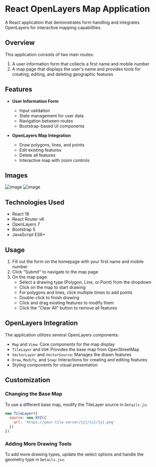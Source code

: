 # React OpenLayers Map Application

A React application that demonstrates form handling and integrates OpenLayers for interactive mapping capabilities.

## Overview

This application consists of two main routes:
1. A user information form that collects a first name and mobile number
2. A map page that displays the user's name and provides tools for creating, editing, and deleting geographic features

## Features

- **User Information Form**
  - Input validation
  - State management for user data
  - Navigation between routes
  - Bootstrap-based UI components

- **OpenLayers Map Integration**
  - Draw polygons, lines, and points
  - Edit existing features
  - Delete all features
  - Interactive map with zoom controls
    
## Images
![image](https://github.com/user-attachments/assets/2fb560d1-3b11-498d-92c9-2aec440c9b87)
![image](https://github.com/user-attachments/assets/097a2bde-aff3-49b2-88bf-b83de6b2cb51)


## Technologies Used

- React 18
- React Router v6
- OpenLayers 7
- Bootstrap 5
- JavaScript ES6+

## Usage

1. Fill out the form on the homepage with your first name and mobile number
2. Click "Submit" to navigate to the map page
3. On the map page:
   - Select a drawing type (Polygon, Line, or Point) from the dropdown
   - Click on the map to start drawing
   - For polygons and lines, click multiple times to add points
   - Double-click to finish drawing
   - Click and drag existing features to modify them
   - Click the "Clear All" button to remove all features

## OpenLayers Integration

The application utilizes several OpenLayers components:

- `Map` and `View`: Core components for the map display
- `TileLayer` and `OSM`: Provides the base map from OpenStreetMap
- `VectorLayer` and `VectorSource`: Manages the drawn features
- `Draw`, `Modify`, and `Snap`: Interactions for creating and editing features
- Styling components for visual presentation

## Customization

### Changing the Base Map

To use a different base map, modify the TileLayer source in `Details.js`:

```javascript
new TileLayer({
  source: new XYZ({
    url: 'https://your-tile-server/{z}/{x}/{y}.png'
  })
})
```

### Adding More Drawing Tools

To add more drawing types, update the select options and handle the geometry type in `Details.jsx`.


